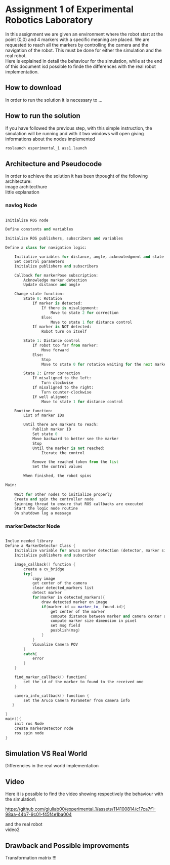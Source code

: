 Assignment 1 of Experimental Robotics Laboratory
================================================

In this assignment we are given an environment where the robot start at the point (0,0) and 4 markers with a specific meaning are placed.
We are requested to reach all the markers by controlling the camera and the navigation of the robot. This must be done for either the simulation and the real robot.\
Here is explained in detail the behaviour for the simulation, while at the end of this document isd possible to finde the differences with the real robot implementation.

How to download
----------------------

In order to run the solution it is necessary to ...

How to run the solution
----------------------

If you have followed the previous step, with this simple instruction, the simulation will be running and with it two windows will open giving informations about the nodes implemented

```bash
roslaunch esperimental_1 ass1.launch
```


Architecture and Pseudocode
----------
In order to achieve the solution it has been thpought of the following architecture:\
image architecthure\
little explanation

### navlog Node

```python

Initialize ROS node

Define constants and variables

Initialize ROS publishers, subscribers and variables

Define a class for navigation logic:

    Initialize variables for distance, angle, acknowledgment and state
    Set control parameters
    Initialize publishers and subscribers

    Callback for markerPose subscription:
        Acknowledge marker detection
        Update distance and angle

    Change state function:
        State 0: Rotation
            If marker is detected:
                If there is misalignment:
                    Move to state 2 for correction
                Else:
                    Move to state 1 for distance control
            If marker is NOT detected:
                Robot turn on itself

        State 1: Distance control
            If robot too far from marker:
                Move forward
            Else:
                Stop
                Move to state 0 for rotation waiting for the next marker

        State 2: Error correction
            If misaligned to the left:
                Turn clockwise
            If misaligned to the right:
                Turn counter-clockwise
            If well aligned:
                Move to state 1 for distance control

    Routine function:
        List of marker IDs

        Until there are markers to reach:
            Publish marker ID
            Set state 0
            Move backward to better see the marker
            Stop
            Until the marker is not reached:
                Iterate the control

            Remove the reached token from the list
            Set the control values

        When finished, the robot spins

Main:
    
    Wait for other nodes to initialize properly
    Create and spin the controller node
    Spinning thread to ensure that ROS callbacks are executed
    Start the logic node routine
    On shutdown log a message

```

### markerDetector Node

```    cpp

Inclue needed library
Define a MarkerDetector Class {
    Initialize variable for aruco marker detection (detector, marker size, camera parameter), CV image,  
    Initialize publishers and subscriber

    image_callback() function {
        create a cv_bridge
        try{
            copy image
            get center of the camera
            clear detected_markers list
            detect marker
            for(marker in detected_markers){
                draw detected marker on image
                if(marker.id == marker_to_ found.id){
                    get center of the marker
                    compute distance between marker and camera center along x axis
                    compute marker size dimension in pixel
                    set msg field
                    pusblish(msg)
                }
            }
            Visualize Camera POV 
        }
        catch{
            error
        }
    }

    find_marker_callback() function{
        set the id of the marker to found to the received one
    }

    camera_info_callback() function {
        set the Aruco Camera Parameter from camera info
   }

}
main(){
    init ros Node
    create markerDetector node
    ros spin node
}

```

Simulation VS Real World
-------------------------
Differencies in the real world implementation

Video
----------------------
Here it is possible to find the video showing respectively the behaviour with the simulation\


https://github.com/giuliab00/experimental_1/assets/114100814/c17ca7f1-98aa-44b7-9c01-f45f4e1ba004


and the real robot\
video2

Drawback and Possible improvements
-------------------------
Transformation matrix !!!
